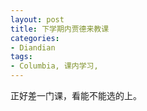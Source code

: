 ```yaml
---
layout: post
title: 下学期内贾德来教课
categories:
- Diandian
tags:
- Columbia, 课内学习, 
---
```

正好差一门课，看能不能选的上。
